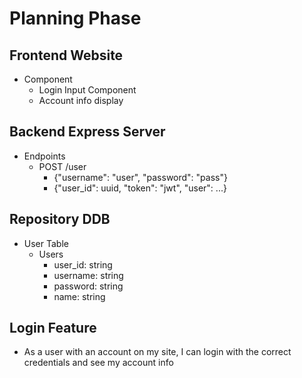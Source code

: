 # Planning Phase

## Frontend Website

- Component
    - Login Input Component
    - Account info display


## Backend Express Server

-  Endpoints
    - POST /user
        - {"username": "user", "password": "pass"}
        - {"user_id": uuid, "token": "jwt", "user": ...}

## Repository DDB
- User Table
    - Users
        - user_id: string
        - username: string
        - password: string
        - name: string

## Login Feature

- As a user with an account on my site, I can login with the correct credentials and see my account info